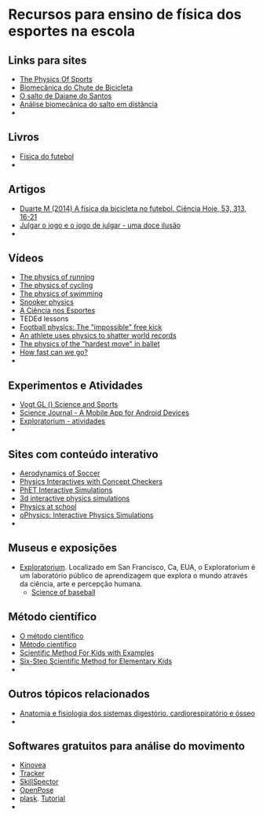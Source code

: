 # Recursos para ensino de física dos esportes na escola


Links para sites
----------------
- [The Physics Of Sports](https://www.real-world-physics-problems.com/physics-of-sports.html)  
- [Biomecânica do Chute de Bicicleta](https://bmclab.pesquisa.ufabc.edu.br/biomecanica-do-chute-de-bicicleta/)  
- [O salto de Daiane do Santos](https://bmclab.pesquisa.ufabc.edu.br/o-salto-de-daiane-do-santos/)  
- [Análise biomecânica do salto em distância](https://bmclab.pesquisa.ufabc.edu.br/analise-biomecanica-do-salto-em-distancia/)  
- 

Livros
------
- [Física do futebol](https://www.ofitexto.com.br/livro/fisica-do-futebol/)  
- 

Artigos
-------
- [Duarte M (2014) A física da bicicleta no futebol. Ciência Hoje, 53, 313, 16-21](https://bmclab.pesquisa.ufabc.edu.br/pubs/ch14.pdf)  
- [Julgar o jogo e o jogo de julgar - uma doce ilusão](https://bmclab.pesquisa.ufabc.edu.br/wp-content/uploads/2022/08/Julgar-o-jogo-e-o-jogo-de-julgar.pdf)  
- 

Vídeos
------
- [The physics of running](https://youtu.be/EE6z7YHe-aM)  
- [The physics of cycling](https://youtu.be/CwckQUPt0GE)  
- [The physics of swimming](https://youtu.be/RWvIJVtDVA8)  
- [Snooker physics](https://youtu.be/mmSkconZv8E)  
- [A Ciência nos Esportes](https://youtu.be/XwOSVNEQl-s)  
- TEDEd lessons
 - [Football physics: The "impossible" free kick](https://ed.ted.com/lessons/football-physics-the-impossible-free-kick-erez-garty)  
 - [An athlete uses physics to shatter world records](https://ed.ted.com/lessons/an-athlete-uses-physics-to-shatter-world-records-asaf-bar-yosef)  
 - [The physics of the "hardest move" in ballet](https://ed.ted.com/lessons/the-physics-of-the-hardest-move-in-ballet-arleen-sugano)  
 - [How fast can we go?](https://ed.ted.com/best_of_web/tjUwWS0i)  
 - []()

Experimentos e Atividades
-------------------------
- [Vogt GL () Science and Sports](https://www.nasa.gov/pdf/591752main_Science-Sports.pdf)  
- [Science Journal - A Mobile App for Android Devices](https://www.exploratorium.edu/explore/apps/science-journal-app)  
- [Exploratorium - atividades](https://www.exploratorium.edu/baseball/activities.html)  
- 

Sites com conteúdo interativo  
-----------------------------
- [Aerodynamics of Soccer](https://www.grc.nasa.gov/www/k-12/airplane/soccer.html)  
- [Physics Interactives with Concept Checkers](https://www.physicsclassroom.com/Physics-Interactives)  
- [PhET Interactive Simulations](https://phet.colorado.edu/en/simulations/filter?subjects=motion&type=html,prototype)  
- [3d interactive physics simulations](https://www.new3jcn.com/simulation.html)  
- [Physics at school](https://www.vascak.cz/?id=1&language=en#kapitola0)  
- [oPhysics: Interactive Physics Simulations](https://ophysics.com/index.html)
- 

Museus e exposições
-------------------
- [Exploratorium](https://www.exploratorium.edu/). Localizado em San Francisco, Ca, EUA, o Exploratorium é um laboratório público de aprendizagem que explora o mundo através da ciência, arte e percepção humana.  
  - [Science of baseball](https://www.exploratorium.edu/baseball/index.html)  
  
Método científico
-----------------
 - [O método científico](https://pt.khanacademy.org/science/biology/intro-to-biology/science-of-biology/v/the-scientific-method)  
 - [Método científico](https://escolakids.uol.com.br/ciencias/metodo-cientifico.htm)  
 - [Scientific Method For Kids with Examples](https://littlebinsforlittlehands.com/using-scientific-method-experiments-kids/)  
 - [Six-Step Scientific Method for Elementary Kids](https://classroom.synonym.com/)  
 - 
 
Outros tópicos relacionados
---------------------------
- [Anatomia e fisiologia dos sistemas digestório, cardiorespiratório e ósseo](https://pt.khanacademy.org/science/ciencias-em-energia-biologica-da-origem-a-utilizacao/x648e0227f5ed15e4:anatomia-e-fisiologia-envolvidas-com-as-praticas-esportivas)  
- 

Softwares gratuitos para análise do movimento
---------------------------------------------
 - [Kinovea](https://www.kinovea.org/)  
 - [Tracker](https://physlets.org/tracker/)
 - [SkillSpector](https://en.freedownloadmanager.org/Windows-PC/SkillSpector-FREE.html)  
 - [OpenPose](https://github.com/CMU-Perceptual-Computing-Lab/openpose)  
 - [plask](https://plask.ai/). [Tutorial](https://youtu.be/qLfrrtJNWP8)  
 - 
